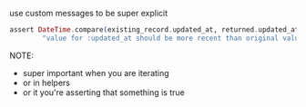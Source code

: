 use custom messages to be super explicit
```elixir
assert DateTime.compare(existing_record.updated_at, returned.updated_at) == :lt,
        "value for :updated_at should be more recent than original value"
```

NOTE:
- super important when you are iterating
- or in helpers
- or it you're asserting that something is true